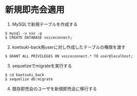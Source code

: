 # 新規即売会適用

1. MySQLで新規テーブルを作成する
```
$ mysql -u xxx -p
$ CREATE DATABASE voiceconnect;
```

2. koetsuki-back用userに対し作成したテーブルの権限を渡す
```
$ GRANT ALL PRIVILEGES ON voiceconnect.* TO user@localhost;
```

3. sequelizeでmigrateを実行する

```
$ cd koetsuki_back
$ sequelize db:migrate
```

4. 既存即売会のユーザを新規即売会に移行する

